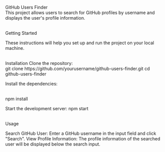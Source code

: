 
GitHub Users Finder <br>
This project allows users to search for GitHub profiles by username and displays the user's profile information.

<br>
Getting Started <br>

These instructions will help you set up and run the project on your local machine.
<br>


<br>
Installation
Clone the repository:


<br>
git clone https://github.com/yourusername/github-users-finder.git
cd github-users-finder


Install the dependencies:


<br>
npm install

Start the development server:
npm start


<br>
Usage
<br>

Search GitHub User: Enter a GitHub username in the input field and click "Search".
View Profile Information: The profile information of the searched user will be displayed below the search input.







